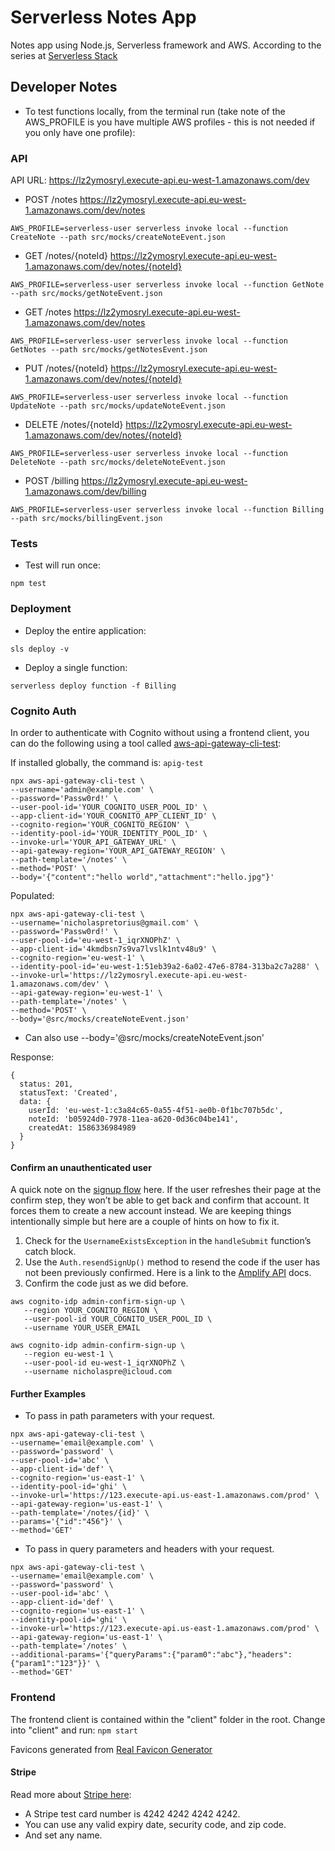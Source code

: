 # Serverless Notes App

Notes app using Node.js, Serverless framework and AWS. According to the series at [Serverless Stack](https://serverless-stack.com/)

## Developer Notes

* To test functions locally, from the terminal run (take note of the AWS_PROFILE is you have multiple AWS profiles - this is not needed if you only have one profile): 

### API

API URL: https://lz2ymosryl.execute-api.eu-west-1.amazonaws.com/dev

* POST /notes https://lz2ymosryl.execute-api.eu-west-1.amazonaws.com/dev/notes

`AWS_PROFILE=serverless-user serverless invoke local --function CreateNote --path src/mocks/createNoteEvent.json`

* GET /notes/{noteId} https://lz2ymosryl.execute-api.eu-west-1.amazonaws.com/dev/notes/{noteId}

`AWS_PROFILE=serverless-user serverless invoke local --function GetNote --path src/mocks/getNoteEvent.json`

* GET /notes https://lz2ymosryl.execute-api.eu-west-1.amazonaws.com/dev/notes

`AWS_PROFILE=serverless-user serverless invoke local --function GetNotes --path src/mocks/getNotesEvent.json`

* PUT /notes/{noteId} https://lz2ymosryl.execute-api.eu-west-1.amazonaws.com/dev/notes/{noteId}

`AWS_PROFILE=serverless-user serverless invoke local --function UpdateNote --path src/mocks/updateNoteEvent.json`

* DELETE /notes/{noteId} https://lz2ymosryl.execute-api.eu-west-1.amazonaws.com/dev/notes/{noteId}

`AWS_PROFILE=serverless-user serverless invoke local --function DeleteNote --path src/mocks/deleteNoteEvent.json`

* POST /billing https://lz2ymosryl.execute-api.eu-west-1.amazonaws.com/dev/billing

`AWS_PROFILE=serverless-user serverless invoke local --function Billing --path src/mocks/billingEvent.json`

### Tests

* Test will run once: 

`npm test`

### Deployment

* Deploy the entire application: 

`sls deploy -v`

* Deploy a single function: 

`serverless deploy function -f Billing`

### Cognito Auth

In order to authenticate with Cognito without using a frontend client, you can do the following using a tool called [aws-api-gateway-cli-test](https://github.com/AnomalyInnovations/aws-api-gateway-cli-test): 

If installed globally, the command is: `apig-test`

```
npx aws-api-gateway-cli-test \
--username='admin@example.com' \
--password='Passw0rd!' \
--user-pool-id='YOUR_COGNITO_USER_POOL_ID' \
--app-client-id='YOUR_COGNITO_APP_CLIENT_ID' \
--cognito-region='YOUR_COGNITO_REGION' \
--identity-pool-id='YOUR_IDENTITY_POOL_ID' \
--invoke-url='YOUR_API_GATEWAY_URL' \
--api-gateway-region='YOUR_API_GATEWAY_REGION' \
--path-template='/notes' \
--method='POST' \
--body='{"content":"hello world","attachment":"hello.jpg"}'
```

Populated: 

```
npx aws-api-gateway-cli-test \
--username='nicholaspretorius@gmail.com' \
--password='Passw0rd!' \
--user-pool-id='eu-west-1_iqrXNOPhZ' \
--app-client-id='4kmdbsn7s9va7lvslk1ntv48u9' \
--cognito-region='eu-west-1' \
--identity-pool-id='eu-west-1:51eb39a2-6a02-47e6-8784-313ba2c7a288' \
--invoke-url='https://lz2ymosryl.execute-api.eu-west-1.amazonaws.com/dev' \
--api-gateway-region='eu-west-1' \
--path-template='/notes' \
--method='POST' \
--body='@src/mocks/createNoteEvent.json'
```

* Can also use --body='@src/mocks/createNoteEvent.json'

Response: 

```
{
  status: 201,
  statusText: 'Created',
  data: {
    userId: 'eu-west-1:c3a84c65-0a55-4f51-ae0b-0f1bc707b5dc',
    noteId: 'b05924d0-7978-11ea-a620-0d36c04be141',
    createdAt: 1586336984989
  }
}
```

#### Confirm an unauthenticated user

A quick note on the [signup flow](https://serverless-stack.com/chapters/signup-with-aws-cognito.html) here. If the user refreshes their page at the confirm step, they won’t be able to get back and confirm that account. It forces them to create a new account instead. We are keeping things intentionally simple but here are a couple of hints on how to fix it.

1. Check for the `UsernameExistsException` in the `handleSubmit` function’s catch block.
2. Use the `Auth.resendSignUp()` method to resend the code if the user has not been previously confirmed. Here is a link to the [Amplify API](https://aws.github.io/aws-amplify/api/classes/authclass.html#resendsignup) docs.
3. Confirm the code just as we did before.

```
aws cognito-idp admin-confirm-sign-up \
   --region YOUR_COGNITO_REGION \
   --user-pool-id YOUR_COGNITO_USER_POOL_ID \
   --username YOUR_USER_EMAIL
```

```
aws cognito-idp admin-confirm-sign-up \
   --region eu-west-1 \
   --user-pool-id eu-west-1_iqrXNOPhZ \
   --username nicholaspre@icloud.com
```

#### Further Examples

* To pass in path parameters with your request.

```
npx aws-api-gateway-cli-test \
--username='email@example.com' \
--password='password' \
--user-pool-id='abc' \
--app-client-id='def' \
--cognito-region='us-east-1' \
--identity-pool-id='ghi' \
--invoke-url='https://123.execute-api.us-east-1.amazonaws.com/prod' \
--api-gateway-region='us-east-1' \
--path-template='/notes/{id}' \
--params='{"id":"456"}' \
--method='GET'
```

* To pass in query parameters and headers with your request.

```
npx aws-api-gateway-cli-test \
--username='email@example.com' \
--password='password' \
--user-pool-id='abc' \
--app-client-id='def' \
--cognito-region='us-east-1' \
--identity-pool-id='ghi' \
--invoke-url='https://123.execute-api.us-east-1.amazonaws.com/prod' \
--api-gateway-region='us-east-1' \
--path-template='/notes' \
--additional-params='{"queryParams":{"param0":"abc"},"headers":{"param1":"123"}}' \
--method='GET'
```

### Frontend

The frontend client is contained within the "client" folder in the root. Change into "client" and run: `npm start`

Favicons generated from [Real Favicon Generator](https://realfavicongenerator.net/)

#### Stripe

Read more about [Stripe here](https://stripe.com/docs/testing#cards):

* A Stripe test card number is 4242 4242 4242 4242.
* You can use any valid expiry date, security code, and zip code.
* And set any name.
